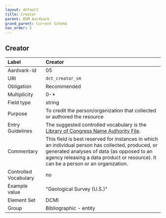 ```yaml
---
layout: default
title: Creator
parent: OGM Aardvark
grand_parent: Current Schema
nav_order: 5
---
```


## Creator

| Label                 | Creator                 |
|:----------------------|:------------------------|
| Aardvark-id           | 05                      |
| URI                   | `dct_creator_sm`        |
| Obligation            | Recommended             |
| Multiplicity          | 0-\*                    |
| Field type            | string                  |
| Purpose               | To credit the person/organization that collected or authored the resource |
| Entry Guidelines      | The suggested controlled vocabulary is the [Library of Congress Name Authority File](https://id.loc.gov/authorities/names.html). |
| Commentary            | This field is best reserved for instances in which an individual person has collected, produced, or generated analyses of data (as opposed to an agency releasing a data product or resource). It can be a person or an organization. |
| Controlled Vocabulary | no                      |
| Example value         | "Geological Survey (U.S.)" |
| Element Set           | DCMI                    |
| Group                 | Bibliographic - entity  |
